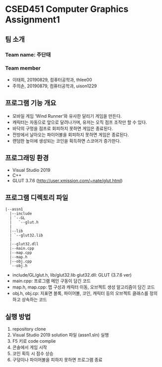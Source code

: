 # CSED451 Computer Graphics Assignment1
## 팀 소개
### Team name: 주단태
### Team member
- 이태희, 20190829, 컴퓨터공학과, thlee00
- 주의손, 20190879, 컴퓨터공학과, uison1229

## 프로그램 기능 개요
- 모바일 게임 ‘Wind Runner’와 유사한 달리기 게임을 만든다.
- 캐릭터는 자동으로 앞으로 달려나가며, 유저는 오직 점프 조작만 할 수 있다.
- 바닥의 구멍을 점프로 회피하지 못하면 게임은 종료된다.
- 전방에서 날아오는 파이어볼을 회피하지 못하면 게임은 종료된다.
- 랜덤한 높이에 생성되는 코인을 획득하면 스코어가 증가한다.

## 프로그래밍 환경
- Visual Studio 2019
- C++
- GLUT 3.7.6 (http://user.xmission.com/~nate/glut.html)

## 프로그램 디렉토리 파일
``` 
|--assn1
  |--include
  | `--GL
  |   `--glut.h
  |
  |--lib
  | `--glut32.lib
  |
  |--glut32.dll
  |--main.cpp
  |--map.cpp
  |--map.h
  |--obj.cpp
  `--obj.h
```

- include/GL/glut.h, lib/glut32.lib glut32.dll: GLUT (3.7.6 ver)
- main.cpp: 프로그램 메인 구동이 담긴 코드
- map.h, map.cpp: 맵 구성과 캐릭터 이동, 오브젝트 생성 알고리즘이 담긴 코드
- obj.h, obj.cp: 지표면 블록, 파이어볼, 코인, 캐릭터 등의 오브젝트 클래스를 정의하고 상속하는 코드

## 실행 방법
1. repository clone
2. Visual Studio 2019 solution 파일 (assn1.sln) 실행
3. F5 키로 code complie
4. 콘솔에서 게임 시작
5. 코인 획득 시 점수 상승
6. 구덩이나 파이어볼을 피하지 못하면 프로그램 종료